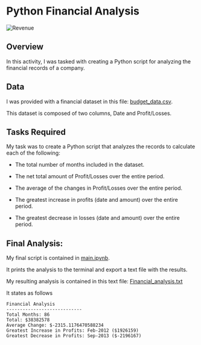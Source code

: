 # Python Financial Analysis
![Revenue](https://github.com/sarahm44/python-homework/blob/main/revenue-per-lead.jpg)

## Overview
In this activity, I was tasked with creating a Python script for analyzing the financial records of a company. 

## Data
I was provided with a financial dataset in this file: [budget_data.csv]([PyBank/Resources/budget_data.csv](https://github.com/sarahm44/python-homework/blob/main/PyBank/budget_data.csv)). 

This dataset is composed of two columns, Date and Profit/Losses. 

## Tasks Required
My task was to create a Python script that analyzes the records to calculate each of the following:

* The total number of months included in the dataset.

* The net total amount of Profit/Losses over the entire period.

* The average of the changes in Profit/Losses over the entire period.

* The greatest increase in profits (date and amount) over the entire period.

* The greatest decrease in losses (date and amount) over the entire period.

## Final Analysis:
My final script is contained in [main.ipynb](https://github.com/sarahm44/python-homework/blob/main/PyBank/main.ipynb). 

It prints the analysis to the terminal and export a text file with the results.

My resulting analysis is contained in this text file: [Financial_analysis.txt](https://github.com/sarahm44/python-homework/blob/main/PyBank/Financial_analysis.txt)

It states as follows

  ```text
Financial Analysis
----------------------------
Total Months: 86 
Total: $38382578
Average Change: $-2315.1176470588234
Greatest Increase in Profits: Feb-2012 ($1926159) 
Greatest Decrease in Profits: Sep-2013 ($-2196167) 
  ```


